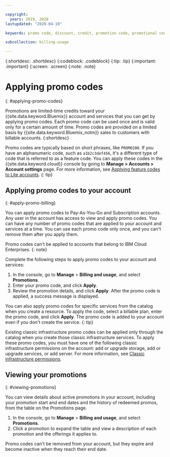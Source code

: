 ```yaml
---

copyright:
  years: 2019, 2020
lastupdated: "2020-04-10"

keywords: promo code, discount, credit, promotion code, promotional code, redeem promos

subcollection: billing-usage

---
```


{:shortdesc: .shortdesc}
{:codeblock: .codeblock}
{:tip: .tip}
{:important: .important}
{:screen: .screen}
{:note: .note}

# Applying promo codes
{: #applying-promo-codes}

Promotions are limited-time credits toward your {{site.data.keyword.Bluemix}} account and services that you can get by applying promo codes. Each promo code can be used once and is valid only for a certain amount of time. Promo codes are provided on a limited basis by {{site.data.keyword.Bluemix_notm}} sales to customers with billable accounts. 
{:shortdesc} 

Promo codes are typically based on short phrases, like `PROMO200`. If you have an alphanumeric code, such as `a1b2c3def456`, it's a different type of code that is referred to as a feature code. You can apply these codes in the {{site.data.keyword.cloud}} console by going to **Manage > Accounts > Account settings** page. For more information, see [Applying feature codes to Lite accounts](/docs/account?topic=account-codes). 
{: tip}

## Applying promo codes to your account
{: #apply-promo-billing}

You can apply promo codes to Pay-As-You-Go and Subscription accounts. Any user in the account has access to view and apply promo codes. You can have any number of promo codes that are applied to your account and services at a time. You can use each promo code only once, and you can't remove them after you apply them.  

Promo codes can't be applied to accounts that belong to IBM Cloud Enterprises.
{: note}

Complete the following steps to apply promo codes to your account and services:  

  1. In the console, go to **Manage** > **Billing and usage**, and select **Promotions**. 
  1. Enter your promo code, and click **Apply**. 
  1. Review the promotion details, and click **Apply**. After the promo code is applied, a success message is displayed.

You can also apply promo codes for specific services from the catalog when you create a resource. To apply the code, select a billable plan, enter the promo code, and click **Apply**. The promo code is added to your account even if you don't create the service. 
{: tip}

Existing classic infrastructure promo codes can be applied only through the catalog when you create those classic infrastructure services. To apply these promo codes, you must have one of the following classic infrastructure permissions on the account: add or upgrade storage, add or upgrade services, or add server. For more information, see [Classic infrastructure permissions](/docs/iam?topic=iam-infrapermission). 

## Viewing your promotions
{: #viewing-promotions}

You can view details about active promotions in your account, including your promotion start and end dates and the history of redeemed promos, from the table on the Promotions page. 

1. In the console, go to **Manage** > **Billing and usage**, and select **Promotions**. 
1. Click a promotion to expand the table and view a description of each promotion and the offerings it applies to.

Promo codes can't be removed from your account, but they expire and become inactive when they reach their end date.
